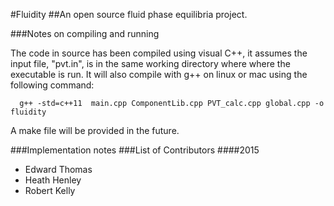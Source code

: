 #Fluidity
##An open source fluid phase equilibria project. 

###Notes on compiling and running 

The code in source has been compiled using visual C++, it assumes the input file, "pvt.in", is in the same working directory where where the executable is run. It will also compile with g++ on linux or mac using the following command: 
```
  g++ -std=c++11  main.cpp ComponentLib.cpp PVT_calc.cpp global.cpp -o fluidity 
```
A make file will be provided in the future.  

###Implementation notes 
###List of Contributors
####2015 
* Edward Thomas 
* Heath Henley
* Robert Kelly 
